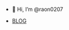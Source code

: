 - 👋 Hi, I’m @raon0207


- [BLOG](https://raon0207.github.io/)

<!---
raon0207/raon0207 is a ✨ special ✨ repository because its `README.md` (this file) appears on your GitHub profile.
You can click the Preview link to take a look at your changes.
--->


